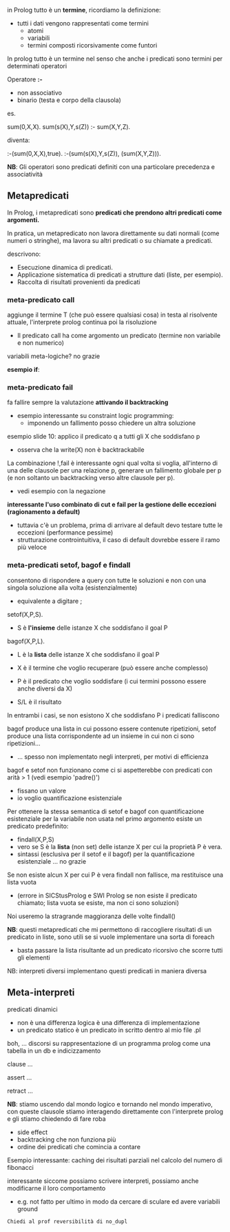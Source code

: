 in Prolog tutto è un **termine**, ricordiamo la definizione:
- tutti i dati vengono rappresentati come termini
    - atomi
    - variabili
    - termini composti ricorsivamente come funtori


In prolog tutto è un termine nel senso che anche i predicati sono termini per determinati operatori

Operatore **:-**
- non associativo
- binario (testa e corpo della clausola)


es.

sum(0,X,X).
sum(s(X),Y,s(Z)) :- sum(X,Y,Z).

diventa:

:-(sum(0,X,X),true).
:-(sum(s(X),Y,s(Z)), (sum(X,Y,Z))).

**NB**: Gli operatori sono predicati definiti con una particolare precedenza e associatività 






## Metapredicati
In Prolog, i metapredicati sono **predicati che prendono altri predicati come argomenti.**

In pratica, un metapredicato non lavora direttamente su dati normali (come numeri o stringhe), ma lavora su altri predicati o su chiamate a predicati.

descrivono:
- Esecuzione dinamica di predicati.
- Applicazione sistematica di predicati a strutture dati (liste, per esempio).
- Raccolta di risultati provenienti da predicati




### meta-predicato call
aggiunge il termine T (che può essere qualsiasi cosa) in testa al risolvente attuale, l'interprete prolog continua poi la risoluzione
- Il predicato call ha come argomento un predicato (termine non variabile e non numerico)

variabili meta-logiche? no grazie


**esempio if**:








### meta-predicato fail
fa fallire sempre la valutazione **attivando il backtracking**
- esempio interessante su constraint logic programming:
    - imponendo un fallimento posso chiedere un altra soluzione


esempio slide 10: applico il predicato q a tutti gli X che soddisfano p
- osserva che la write(X) non è backtrackabile

La combinazione !,fail è interessante ogni qual volta si voglia, all'interno di una delle clausole per una relazione p, generare un fallimento globale per p (e non soltanto un backtracking verso altre clausole per p).
- vedi esempio con la negazione 

**interessante l'uso combinato di cut e fail per la gestione delle eccezioni (ragionamento a default)**
- tuttavia c'è un problema, prima di arrivare al default devo testare tutte le eccezioni (performance pessime)
- strutturazione controintuitiva, il caso di default dovrebbe essere il ramo più veloce









### meta-predicati setof, bagof e findall
consentono di rispondere a query con tutte le soluzioni e non con una singola soluzione alla volta (esistenzialmente)
- equivalente a digitare ; 


setof(X,P,S).
- S è **l'insieme** delle istanze X che soddisfano il goal P

bagof(X,P,L).
- L è la **lista** delle istanze X che soddisfano il goal P

- X è il termine che voglio recuperare (può essere anche complesso)
- P è il predicato che voglio soddisfare (i cui termini possono essere anche diversi da X)
- S/L è il risultato

In entrambi i casi, se non esistono X che soddisfano P i predicati falliscono

bagof produce una lista in cui possono essere contenute ripetizioni, setof produce una lista corrispondente ad un insieme in cui non ci sono ripetizioni…
- … spesso non implementato negli interpreti, per motivi di efficienza


bagof e setof non funzionano come ci si aspetterebbe con predicati con arità > 1 (vedi esempio 'padre()')
- fissano un valore
- io voglio quantificazione esistenziale

Per ottenere la stessa semantica di setof e bagof con quantificazione esistenziale per la variabile non usata nel primo argomento esiste un predicato predefinito:
- findall(X,P,S)
- vero se S è la **lista** (non set) delle istanze X per cui la proprietà P è vera. 
- sintassi (esclusiva per il setof e il bagof) per la quantificazione esistenziale ... no grazie


Se non esiste alcun X per cui P è vera findall non fallisce, ma restituisce una lista vuota
- (errore in SICStusProlog e SWI Prolog se non esiste il predicato chiamato; lista vuota se esiste, ma non ci sono soluzioni)

Noi useremo la stragrande maggioranza delle volte findall()

**NB**: questi metapredicati che mi permettono di raccogliere risultati di un predicato in liste, sono utili se si vuole implementare una sorta di foreach
- basta passare la lista risultante ad un predicato ricorsivo che scorre tutti gli elementi





NB: interpreti diversi implementano questi predicati in maniera diversa























## Meta-interpreti

predicati dinamici
- non è una differenza logica è una differenza di implementazione
- un predicato statico è un predicato in scritto dentro al mio file .pl


boh, ... discorsi su rappresentazione di un programma prolog come una tabella in un db e indicizzamento


clause ...

assert ...

retract ...

**NB**: stiamo uscendo dal mondo logico e tornando nel mondo imperativo, con queste clausole stiamo interagendo direttamente con l'interprete prolog e gli stiamo chiedendo di fare roba 
- side effect 
- backtracking che non funziona più
- ordine dei predicati che comincia a contare

Esempio interessante: caching dei risultati parziali nel calcolo del numero di fibonacci




interessante siccome possiamo scrivere interpreti, possiamo anche modificarne il loro comportamento
- e.g. not fatto per ultimo in modo da cercare di sculare ed avere variabili ground













```Chiedi al prof reversibilità di no_dupl```